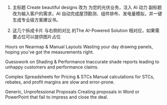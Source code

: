 1. 主标题
Create beautiful designs 改为 为您的光伏业务，注入 AI 动力
副标题改为输入客户的需求，AI 自动完成屋顶勘测、组件排布、发电量模拟，并一键生成专业级方案建议书。

2. 这几个拆成卡片 与右侧的对比 的The AI-Powered Solution 相对应，如果需要占位可以提供图片占位

Hours on Nearmap & Manual Layouts
Wasting your day drawing panels, hoping you've got the measurements right.

Guesswork on Shading & Performance
Inaccurate shade reports leading to unhappy customers and performance claims.

Complex Spreadsheets for Pricing & STCs
Manual calculations for STCs, rebates, and profit margins are slow and error-prone.

Generic, Unprofessional Proposals
Creating proposals in Word or PowerPoint that fail to impress and close the deal.